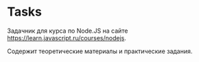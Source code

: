 # Tasks


Задачник для курса по Node.JS на сайте https://learn.javascript.ru/courses/nodejs.

Содержит теоретические материалы и практические задания.

